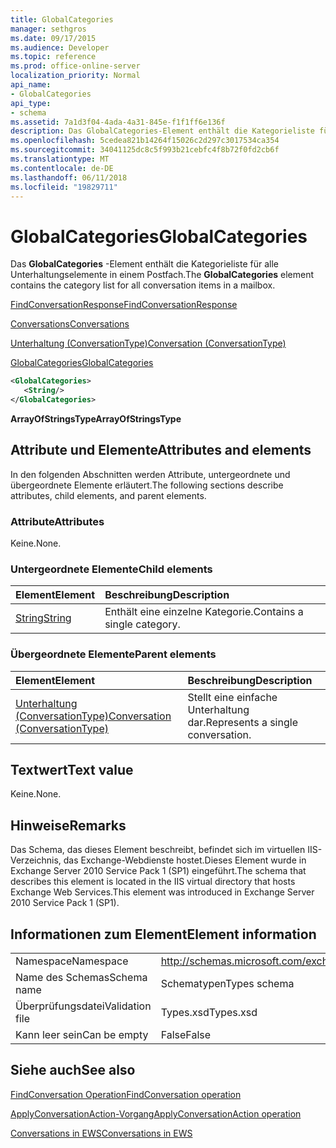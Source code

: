 ```yaml
---
title: GlobalCategories
manager: sethgros
ms.date: 09/17/2015
ms.audience: Developer
ms.topic: reference
ms.prod: office-online-server
localization_priority: Normal
api_name:
- GlobalCategories
api_type:
- schema
ms.assetid: 7a1d3f04-4ada-4a31-845e-f1f1ff6e136f
description: Das GlobalCategories-Element enthält die Kategorieliste für alle Unterhaltungselemente in einem Postfach.
ms.openlocfilehash: 5cedea821b14264f15026c2d297c3017534ca354
ms.sourcegitcommit: 34041125dc8c5f993b21cebfc4f8b72f0fd2cb6f
ms.translationtype: MT
ms.contentlocale: de-DE
ms.lasthandoff: 06/11/2018
ms.locfileid: "19829711"
---
```

# <a name="globalcategories"></a><span data-ttu-id="b8d50-103">GlobalCategories</span><span class="sxs-lookup"><span data-stu-id="b8d50-103">GlobalCategories</span></span>

<span data-ttu-id="b8d50-104">Das **GlobalCategories** -Element enthält die Kategorieliste für alle Unterhaltungselemente in einem Postfach.</span><span class="sxs-lookup"><span data-stu-id="b8d50-104">The **GlobalCategories** element contains the category list for all conversation items in a mailbox.</span></span> 
  
[<span data-ttu-id="b8d50-105">FindConversationResponse</span><span class="sxs-lookup"><span data-stu-id="b8d50-105">FindConversationResponse</span></span>](findconversationresponse.md)
  
[<span data-ttu-id="b8d50-106">Conversations</span><span class="sxs-lookup"><span data-stu-id="b8d50-106">Conversations</span></span>](conversations-ex15websvcsotherref.md)
  
[<span data-ttu-id="b8d50-107">Unterhaltung (ConversationType)</span><span class="sxs-lookup"><span data-stu-id="b8d50-107">Conversation (ConversationType)</span></span>](conversation-conversationtype.md)
  
[<span data-ttu-id="b8d50-108">GlobalCategories</span><span class="sxs-lookup"><span data-stu-id="b8d50-108">GlobalCategories</span></span>](globalcategories.md)
  
```XML
<GlobalCategories>
   <String/>
</GlobalCategories>
```

 <span data-ttu-id="b8d50-109">**ArrayOfStringsType**</span><span class="sxs-lookup"><span data-stu-id="b8d50-109">**ArrayOfStringsType**</span></span>
## <a name="attributes-and-elements"></a><span data-ttu-id="b8d50-110">Attribute und Elemente</span><span class="sxs-lookup"><span data-stu-id="b8d50-110">Attributes and elements</span></span>

<span data-ttu-id="b8d50-111">In den folgenden Abschnitten werden Attribute, untergeordnete und übergeordnete Elemente erläutert.</span><span class="sxs-lookup"><span data-stu-id="b8d50-111">The following sections describe attributes, child elements, and parent elements.</span></span>
  
### <a name="attributes"></a><span data-ttu-id="b8d50-112">Attribute</span><span class="sxs-lookup"><span data-stu-id="b8d50-112">Attributes</span></span>

<span data-ttu-id="b8d50-113">Keine.</span><span class="sxs-lookup"><span data-stu-id="b8d50-113">None.</span></span>
  
### <a name="child-elements"></a><span data-ttu-id="b8d50-114">Untergeordnete Elemente</span><span class="sxs-lookup"><span data-stu-id="b8d50-114">Child elements</span></span>

|<span data-ttu-id="b8d50-115">**Element**</span><span class="sxs-lookup"><span data-stu-id="b8d50-115">**Element**</span></span>|<span data-ttu-id="b8d50-116">**Beschreibung**</span><span class="sxs-lookup"><span data-stu-id="b8d50-116">**Description**</span></span>|
|:-----|:-----|
|[<span data-ttu-id="b8d50-117">String</span><span class="sxs-lookup"><span data-stu-id="b8d50-117">String</span></span>](string.md) <br/> |<span data-ttu-id="b8d50-118">Enthält eine einzelne Kategorie.</span><span class="sxs-lookup"><span data-stu-id="b8d50-118">Contains a single category.</span></span>  <br/> |
   
### <a name="parent-elements"></a><span data-ttu-id="b8d50-119">Übergeordnete Elemente</span><span class="sxs-lookup"><span data-stu-id="b8d50-119">Parent elements</span></span>

|<span data-ttu-id="b8d50-120">**Element**</span><span class="sxs-lookup"><span data-stu-id="b8d50-120">**Element**</span></span>|<span data-ttu-id="b8d50-121">**Beschreibung**</span><span class="sxs-lookup"><span data-stu-id="b8d50-121">**Description**</span></span>|
|:-----|:-----|
|[<span data-ttu-id="b8d50-122">Unterhaltung (ConversationType)</span><span class="sxs-lookup"><span data-stu-id="b8d50-122">Conversation (ConversationType)</span></span>](conversation-conversationtype.md) <br/> |<span data-ttu-id="b8d50-123">Stellt eine einfache Unterhaltung dar.</span><span class="sxs-lookup"><span data-stu-id="b8d50-123">Represents a single conversation.</span></span>  <br/> |
   
## <a name="text-value"></a><span data-ttu-id="b8d50-124">Textwert</span><span class="sxs-lookup"><span data-stu-id="b8d50-124">Text value</span></span>

<span data-ttu-id="b8d50-125">Keine.</span><span class="sxs-lookup"><span data-stu-id="b8d50-125">None.</span></span>
  
## <a name="remarks"></a><span data-ttu-id="b8d50-126">Hinweise</span><span class="sxs-lookup"><span data-stu-id="b8d50-126">Remarks</span></span>

<span data-ttu-id="b8d50-127">Das Schema, das dieses Element beschreibt, befindet sich im virtuellen IIS-Verzeichnis, das Exchange-Webdienste hostet.Dieses Element wurde in Exchange Server 2010 Service Pack 1 (SP1) eingeführt.</span><span class="sxs-lookup"><span data-stu-id="b8d50-127">The schema that describes this element is located in the IIS virtual directory that hosts Exchange Web Services.This element was introduced in Exchange Server 2010 Service Pack 1 (SP1).</span></span>
  
## <a name="element-information"></a><span data-ttu-id="b8d50-128">Informationen zum Element</span><span class="sxs-lookup"><span data-stu-id="b8d50-128">Element information</span></span>

|||
|:-----|:-----|
|<span data-ttu-id="b8d50-129">Namespace</span><span class="sxs-lookup"><span data-stu-id="b8d50-129">Namespace</span></span>  <br/> |http://schemas.microsoft.com/exchange/services/2006/types  <br/> |
|<span data-ttu-id="b8d50-130">Name des Schemas</span><span class="sxs-lookup"><span data-stu-id="b8d50-130">Schema name</span></span>  <br/> |<span data-ttu-id="b8d50-131">Schematypen</span><span class="sxs-lookup"><span data-stu-id="b8d50-131">Types schema</span></span>  <br/> |
|<span data-ttu-id="b8d50-132">Überprüfungsdatei</span><span class="sxs-lookup"><span data-stu-id="b8d50-132">Validation file</span></span>  <br/> |<span data-ttu-id="b8d50-133">Types.xsd</span><span class="sxs-lookup"><span data-stu-id="b8d50-133">Types.xsd</span></span>  <br/> |
|<span data-ttu-id="b8d50-134">Kann leer sein</span><span class="sxs-lookup"><span data-stu-id="b8d50-134">Can be empty</span></span>  <br/> |<span data-ttu-id="b8d50-135">False</span><span class="sxs-lookup"><span data-stu-id="b8d50-135">False</span></span>  <br/> |
   
## <a name="see-also"></a><span data-ttu-id="b8d50-136">Siehe auch</span><span class="sxs-lookup"><span data-stu-id="b8d50-136">See also</span></span>



[<span data-ttu-id="b8d50-137">FindConversation Operation</span><span class="sxs-lookup"><span data-stu-id="b8d50-137">FindConversation operation</span></span>](findconversation-operation.md)
  
[<span data-ttu-id="b8d50-138">ApplyConversationAction-Vorgang</span><span class="sxs-lookup"><span data-stu-id="b8d50-138">ApplyConversationAction operation</span></span>](applyconversationaction-operation.md)


[<span data-ttu-id="b8d50-139">Conversations in EWS</span><span class="sxs-lookup"><span data-stu-id="b8d50-139">Conversations in EWS</span></span>](http://msdn.microsoft.com/library/91e64629-db6c-4c94-9dcb-d386232e8467%28Office.15%29.aspx)

